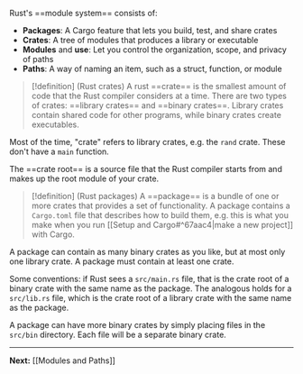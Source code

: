 Rust's ==module system== consists of:

* **Packages**: A Cargo feature that lets you build, test, and share crates
* **Crates**: A tree of modules that produces a library or executable
* **Modules** and **use**: Let you control the organization, scope, and privacy of paths
* **Paths**: A way of naming an item, such as a struct, function, or module

> [!definition] (Rust crates)
> A rust ==crate== is the smallest amount of code that the Rust compiler considers at a time. There are two types of crates: ==library crates== and ==binary crates==. Library crates contain shared code for other programs, while binary crates create executables.

Most of the time, "crate" refers to library crates, e.g. the `rand` crate. These don't have a `main` function.

The ==crate root== is a source file that the Rust compiler starts from and makes up the root module of your crate.

> [!definition] (Rust packages)
> A ==package== is a bundle of one or more crates that provides a set of functionality. A package contains a `Cargo.toml` file that describes how to build them, e.g. this is what you make when you run [[Setup and Cargo#^67aac4|make a new project]] with Cargo.

A package can contain as many binary crates as you like, but at most only one library crate. A package must contain at least one crate.

Some conventions: if Rust sees a `src/main.rs` file, that is the crate root of a binary crate with the same name as the package. The analogous holds for a `src/lib.rs` file, which is the crate root of a library crate with the same name as the package.

A package can have more binary crates by simply placing files in the `src/bin` directory. Each file will be a separate binary crate.

---

**Next:** [[Modules and Paths]]